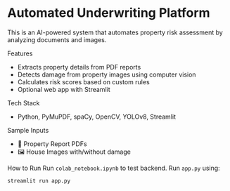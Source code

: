 # Automated Underwriting Platform 

This is an AI-powered system that automates property risk assessment by analyzing documents and images.

 Features
- Extracts property details from PDF reports
- Detects damage from property images using computer vision
- Calculates risk scores based on custom rules
- Optional web app with Streamlit

Tech Stack
- Python, PyMuPDF, spaCy, OpenCV, YOLOv8, Streamlit

 Sample Inputs
- 📄 Property Report PDFs
- 🖼️ House Images with/without damage

How to Run
Run `colab_notebook.ipynb` to test backend.
Run `app.py` using:
```bash
streamlit run app.py
